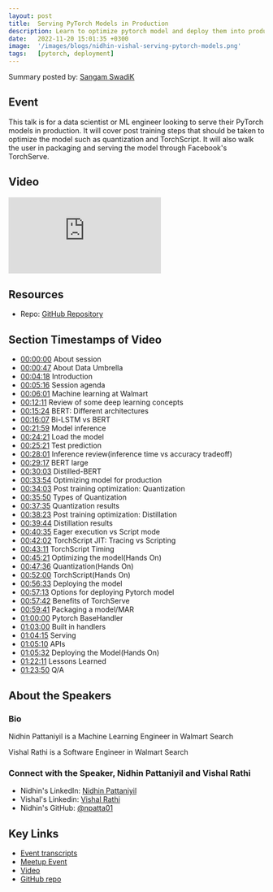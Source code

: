 ```yaml
---
layout: post
title:  Serving PyTorch Models in Production
description: Learn to optimize pytorch model and deploy them into production
date:   2022-11-20 15:01:35 +0300
image:  '/images/blogs/nidhin-vishal-serving-pytorch-models.png'
tags:   [pytorch, deployment]
---
```


Summary posted by: [Sangam SwadiK](https://www.linkedin.com/in/sangam-swadi-k/)

## Event
This talk is for a data scientist or ML engineer looking to serve their PyTorch models in production. It will cover post training steps that should be taken to optimize the model such as quantization and TorchScript. It will also walk the user in packaging and serving the model through Facebook's TorchServe.

## Video
<p>
<iframe src="https://www.youtube.com/embed/fx_NaKwFYbg" loading="lazy" frameborder="0" allowfullscreen></iframe>
</p>

## Resources
- Repo: [GitHub Repository](https://github.com/npatta01/pytorch-serving-workshop)

## Section Timestamps of Video  
- [00:00:00](https://www.youtube.com/watch?v=fx_NaKwFYbg&t=0s) About session
- [00:00:47](https://www.youtube.com/watch?v=fx_NaKwFYbg&t=47s) About Data Umbrella
- [00:04:18](https://www.youtube.com/watch?v=fx_NaKwFYbg&t=258s) Introduction
- [00:05:16](https://www.youtube.com/watch?v=fx_NaKwFYbg&t=316s) Session agenda
- [00:06:01](https://www.youtube.com/watch?v=fx_NaKwFYbg&t=361s) Machine learning at Walmart
- [00:12:11](https://www.youtube.com/watch?v=fx_NaKwFYbg&t=731s) Review of some deep learning concepts
- [00:15:24](https://www.youtube.com/watch?v=fx_NaKwFYbg&t=924s) BERT: Different architectures
- [00:16:07](https://www.youtube.com/watch?v=fx_NaKwFYbg&t=967s) Bi-LSTM vs BERT
- [00:21:59](https://www.youtube.com/watch?v=fx_NaKwFYbg&t=1319s) Model inference
- [00:24:21](https://www.youtube.com/watch?v=fx_NaKwFYbg&t=1461s) Load the model
- [00:25:21](https://www.youtube.com/watch?v=fx_NaKwFYbg&t=1521s) Test prediction
- [00:28:01](https://www.youtube.com/watch?v=fx_NaKwFYbg&t=1681s) Inference review(inference time vs accuracy tradeoff)
- [00:29:17](https://www.youtube.com/watch?v=fx_NaKwFYbg&t=1757s) BERT large
- [00:30:03](https://www.youtube.com/watch?v=fx_NaKwFYbg&t=1803s) Distilled-BERT
- [00:33:54](https://www.youtube.com/watch?v=fx_NaKwFYbg&t=2034s) Optimizing model for production
- [00:34:03](https://www.youtube.com/watch?v=fx_NaKwFYbg&t=2043s) Post training optimization: Quantization
- [00:35:50](https://www.youtube.com/watch?v=fx_NaKwFYbg&t=2150s) Types of Quantization
- [00:37:35](https://www.youtube.com/watch?v=fx_NaKwFYbg&t=2255s) Quantization results
- [00:38:23](https://www.youtube.com/watch?v=fx_NaKwFYbg&t=2303s) Post training optimization: Distillation
- [00:39:44](https://www.youtube.com/watch?v=fx_NaKwFYbg&t=2384s) Distillation results
- [00:40:35](https://www.youtube.com/watch?v=fx_NaKwFYbg&t=2435s) Eager execution vs Script mode
- [00:42:02](https://www.youtube.com/watch?v=fx_NaKwFYbg&t=2522s) TorchScript JIT: Tracing vs Scripting
- [00:43:11](https://www.youtube.com/watch?v=fx_NaKwFYbg&t=2591s) TorchScript Timing
- [00:45:21](https://www.youtube.com/watch?v=fx_NaKwFYbg&t=2721s) Optimizing the model(Hands On)
- [00:47:36](https://www.youtube.com/watch?v=fx_NaKwFYbg&t=2856s) Quantization(Hands On)
- [00:52:00](https://www.youtube.com/watch?v=fx_NaKwFYbg&t=3120s) TorchScript(Hands On)
- [00:56:33](https://www.youtube.com/watch?v=fx_NaKwFYbg&t=3393s) Deploying the model
- [00:57:13](https://www.youtube.com/watch?v=fx_NaKwFYbg&t=3433s) Options for deploying Pytorch model
- [00:57:42](https://www.youtube.com/watch?v=fx_NaKwFYbg&t=3462s) Benefits of TorchServe
- [00:59:41](https://www.youtube.com/watch?v=fx_NaKwFYbg&t=3581s) Packaging a model/MAR
- [01:00:00](https://www.youtube.com/watch?v=fx_NaKwFYbg&t=3600s) Pytorch BaseHandler
- [01:03:00](https://www.youtube.com/watch?v=fx_NaKwFYbg&t=3780s) Built in handlers
- [01:04:15](https://www.youtube.com/watch?v=fx_NaKwFYbg&t=3855s) Serving
- [01:05:10](https://www.youtube.com/watch?v=fx_NaKwFYbg&t=3910s) APIs
- [01:05:32](https://www.youtube.com/watch?v=fx_NaKwFYbg&t=3932s) Deploying the Model(Hands On)
- [01:22:11](https://www.youtube.com/watch?v=fx_NaKwFYbg&t=4931s) Lessons Learned
- [01:23:50](https://www.youtube.com/watch?v=fx_NaKwFYbg&t=5030s) Q/A

## About the Speakers
### Bio
Nidhin Pattaniyil is a Machine Learning Engineer in Walmart Search

Vishal Rathi is a Software Engineer in Walmart Search

### Connect with the Speaker, Nidhin Pattaniyil and Vishal Rathi
- Nidhin's LinkedIn: [Nidhin Pattaniyil](https://www.linkedin.com/in/nidhinpattaniyil/)
- Vishal's Linkedin: [Vishal Rathi](https://www.linkedin.com/in/vishalkumarrathi/)
- Nidhin's GitHub: [@npatta01](https://github.com/npatta01)

## Key Links
- [Event transcripts](https://github.com/data-umbrella/event-transcripts/tree/main/2022)
- [Meetup Event](https://www.meetup.com/data-umbrella/events/286639683/)
- [Video](https://www.youtube.com/watch?v=fx_NaKwFYbg)
- [GitHub repo](https://github.com/npatta01/pytorch-serving-workshop)
